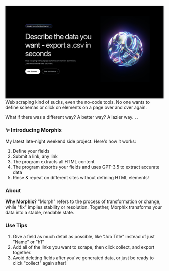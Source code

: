 ![Morphix Preview](/public/images/graphhero.png)
Web scraping kind of sucks, even the no-code tools. No one wants to define schemas or click on elements on a page over and over again.

What if there was a different way? A better way? A lazier way. . .

### ✨ Introducing Morphix

My latest late-night weekend side project. Here's how it works:

1. Define your fields
2. Submit a link, any link
3. The program extracts all HTML content
4. The program absorbs your fields and uses GPT-3.5 to extract accurate data
5. Rinse & repeat on different sites without defining HTML elements!

### About

**Why Morphix?**
"Morph" refers to the process of transformation or change, while "fix" implies stability or resolution. Together, Morphix transforms your data into a stable, readable state. 

### Use Tips
1. Give a field as much detail as possible, like "Job Title" instead of just "Name" or "h1"
2. Add all of the links you want to scrape, then click collect, and export together.
3. Avoid deleting fields after you've generated data, or just be ready to click "collect" again after!
